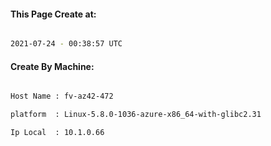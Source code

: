 
   
#### This Page Create at:

```bash

2021-07-24 - 00:38:57 UTC

```

#### Create By Machine:

```bash

Host Name : fv-az42-472

platform  : Linux-5.8.0-1036-azure-x86_64-with-glibc2.31

Ip Local  : 10.1.0.66

```

